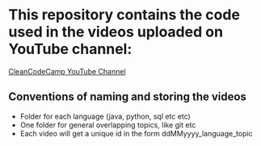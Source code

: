 # This repository contains the code used in the videos uploaded on YouTube channel:
[CleanCodeCamp YouTube Channel](https://www.youtube.com/@CleanCodeCamp)

## Conventions of naming and storing the videos
* Folder for each language (java, python, sql etc etc)
* One folder for general overlapping topics, like git etc
* Each video will get a unique id in the form ddMMyyyy_language_topic
